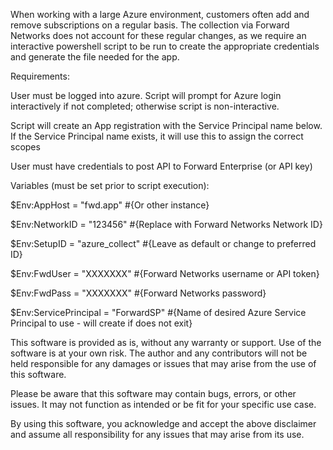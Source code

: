 When working with a large Azure environment, customers often add and remove subscriptions on a regular basis.  The collection via Forward Networks does not account for these regular changes, as we require an interactive powershell script to be run to create the appropriate credentials and generate the file needed for the app.

Requirements:

User must be logged into azure.  Script will prompt for Azure login interactively if not completed; otherwise script is non-interactive.

Script will create an App registration with the Service Principal name below.  If the Service Principal name exists, it will use this to assign the correct scopes

User must have credentials to post API to Forward Enterprise (or API key)

Variables (must be set prior to script execution):

$Env:AppHost = "fwd.app"                      #{Or other instance}

$Env:NetworkID = "123456"                     #{Replace with Forward Networks Network ID}

$Env:SetupID = "azure_collect"                #{Leave as default or change to preferred ID}

$Env:FwdUser = "XXXXXXX"                      #{Forward Networks username or API token}

$Env:FwdPass = "XXXXXXX"                      #{Forward Networks password}

$Env:ServicePrincipal = "ForwardSP"           #{Name of desired Azure Service Principal to use - will create if does not exit}


This software is provided as is, without any warranty or support. Use of the software is at your own risk. The author and any contributors will not be held responsible for any damages or issues that may arise from the use of this software.

Please be aware that this software may contain bugs, errors, or other issues. It may not function as intended or be fit for your specific use case.

By using this software, you acknowledge and accept the above disclaimer and assume all responsibility for any issues that may arise from its use.
